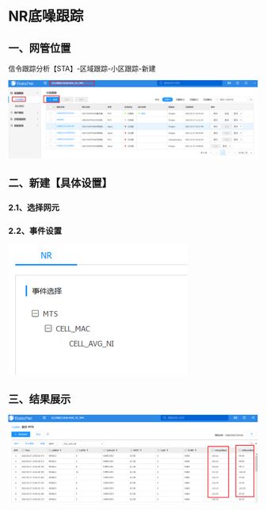 # NR底噪跟踪

## 一、网管位置

信令跟踪分析【STA】-区域跟踪-小区跟踪-新建

<img src="imge/NR底噪跟踪.assets/image-20220227225439146.png" alt="image-20220227225439146"  />

## 二、新建【具体设置】

### 2.1、选择网元

### 2.2、事件设置

![image-20220227225704811](imge/NR底噪跟踪.assets/image-20220227225704811.png)

## 三、结果展示

![image-20220227230655020](imge/NR底噪跟踪.assets/image-20220227230655020.png)